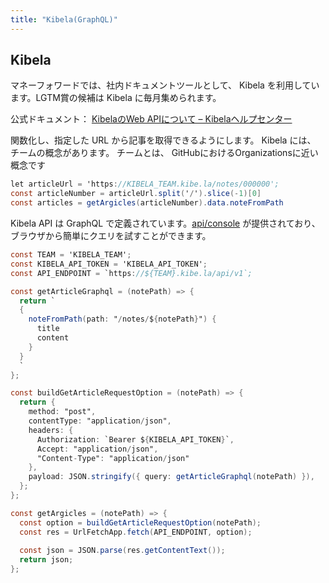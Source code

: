 ```yaml
---
title: "Kibela(GraphQL)"
---
```


## Kibela

マネーフォワードでは、社内ドキュメントツールとして、 Kibela を利用しています。LGTM賞の候補は Kibela に毎月集められます。

公式ドキュメント： [KibelaのWeb APIについて – Kibelaヘルプセンター](https://support.kibe.la/hc/ja/articles/360035089312-Kibela%E3%81%AEWeb-API%E3%81%AB%E3%81%A4%E3%81%84%E3%81%A6)

関数化し、指定した URL から記事を取得できるようにします。
Kibela には、 チームの概念があります。
チームとは、 GitHubにおけるOrganizationsに近い概念です

```js:sample_call.gs
let articleUrl = 'https://KIBELA_TEAM.kibe.la/notes/000000';
const articleNumber = articleUrl.split('/').slice(-1)[0]
const articles = getArgicles(articleNumber).data.noteFromPath
```

Kibela API は GraphQL で定義されています。[api/console](https://moneyforward.kibe.la/api/console) が提供されており、ブラウザから簡単にクエリを試すことができます。

```js:kibela.gs
const TEAM = 'KIBELA_TEAM';
const KIBELA_API_TOKEN = 'KIBELA_API_TOKEN';
const API_ENDPOINT = `https://${TEAM}.kibe.la/api/v1`;

const getArticleGraphql = (notePath) => {
  return `
  {
    noteFromPath(path: "/notes/${notePath}") {
      title
      content
    }
  }
  `
};

const buildGetArticleRequestOption = (notePath) => {
  return {
    method: "post",
    contentType: "application/json",
    headers: {
      Authorization: `Bearer ${KIBELA_API_TOKEN}`,
      Accept: "application/json",
      "Content-Type": "application/json"
    },
    payload: JSON.stringify({ query: getArticleGraphql(notePath) }),
  };
};

const getArgicles = (notePath) => {
  const option = buildGetArticleRequestOption(notePath);
  const res = UrlFetchApp.fetch(API_ENDPOINT, option);
  
  const json = JSON.parse(res.getContentText());
  return json;
};
```
